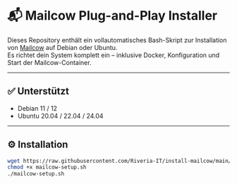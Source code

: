 # 📬 Mailcow Plug-and-Play Installer

Dieses Repository enthält ein vollautomatisches Bash-Skript zur Installation von [Mailcow](https://mailcow.email/) auf Debian oder Ubuntu.  
Es richtet dein System komplett ein – inklusive Docker, Konfiguration und Start der Mailcow-Container.

---

## ✅ Unterstützt

- Debian 11 / 12
- Ubuntu 20.04 / 22.04 / 24.04

---

## ⚙️ Installation

```bash
wget https://raw.githubusercontent.com/Riveria-IT/install-mailcow/main/mailcow-setup.sh
chmod +x mailcow-setup.sh
./mailcow-setup.sh
